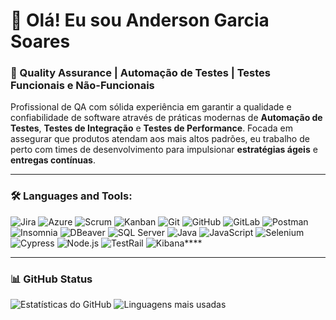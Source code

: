 # 👋 Olá! Eu sou Anderson Garcia Soares

### 🧪 Quality Assurance | Automação de Testes | Testes Funcionais e Não-Funcionais

Profissional de QA com sólida experiência em garantir a qualidade e confiabilidade de software através de práticas modernas de **Automação de Testes**, **Testes de Integração** e **Testes de Performance**. Focada em assegurar que produtos atendam aos mais altos padrões, eu trabalho de perto com times de desenvolvimento para impulsionar **estratégias ágeis** e **entregas contínuas**.

---

### 🛠️ Languages and Tools:
![Jira](https://img.shields.io/badge/-Jira-0052CC?logo=jira&logoColor=white)
![Azure](https://img.shields.io/badge/-Azure-0078D4?logo=microsoft-azure&logoColor=white)
![Scrum](https://img.shields.io/badge/-Scrum-6DB33F?logo=scrumalliance&logoColor=white)
![Kanban](https://img.shields.io/badge/-Kanban-007AC0?logo=kanban&logoColor=white)
![Git](https://img.shields.io/badge/-Git-F05032?logo=git&logoColor=white)
![GitHub](https://img.shields.io/badge/-GitHub-181717?logo=github&logoColor=white)
![GitLab](https://img.shields.io/badge/-GitLab-FC6D26?logo=gitlab&logoColor=white)
![Postman](https://img.shields.io/badge/-Postman-FF6C37?logo=postman&logoColor=white)
![Insomnia](https://img.shields.io/badge/-Insomnia-5849BE?logo=insomnia&logoColor=white)
![DBeaver](https://img.shields.io/badge/-DBeaver-372927?logo=dbeaver&logoColor=white)
![SQL Server](https://img.shields.io/badge/-SQL_Server-CC2927?logo=microsoft-sql-server&logoColor=white)
![Java](https://img.shields.io/badge/-Java-007396?logo=java&logoColor=white)
![JavaScript](https://img.shields.io/badge/-JavaScript-F7DF1E?logo=javascript&logoColor=black)
![Selenium](https://img.shields.io/badge/-Selenium-43B02A?logo=selenium&logoColor=white)
![Cypress](https://img.shields.io/badge/-Cypress-17202C?logo=cypress&logoColor=white)
![Node.js](https://img.shields.io/badge/-Node.js-339933?logo=node.js&logoColor=white)
![TestRail](https://img.shields.io/badge/-TestRail-FF6C37?logo=testrail&logoColor=white)
![Kibana](https://img.shields.io/badge/-Kibana-005571?logo=kibana&logoColor=white)****


---

### 📊 GitHub Status
![Estatísticas do GitHub](https://github-readme-stats.vercel.app/api?username=andersongarciasoares-ek3&show_icons=true&theme=radical)
![Linguagens mais usadas](https://github-readme-stats.vercel.app/api/top-langs/?username=andersongarciasoares-ek3&layout=compact&theme=radical)

